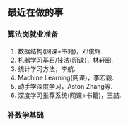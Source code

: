 ## 最近在做的事

### 算法岗就业准备
1. 数据结构(网课+书籍)，邓俊辉.
2. 机器学习基石/技法(网课)，林轩田.
3. 统计学习方法，李航.
4. Machine Learning(网课)，李宏毅.
5. 动手学深度学习，Aston Zhang等.
6. 深度学习推荐系统(网课+书籍)，王喆.

### 补数学基础
